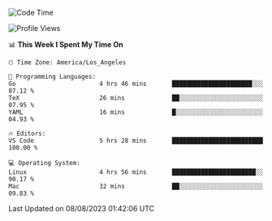 <!--START_SECTION:waka-->
![Code Time](http://img.shields.io/badge/Code%20Time-502%20hrs%2010%20mins-blue)

![Profile Views](http://img.shields.io/badge/Profile%20Views-0-blue)

📊 **This Week I Spent My Time On** 

```text
🕑︎ Time Zone: America/Los_Angeles

💬 Programming Languages: 
Go                       4 hrs 46 mins       ██████████████████████░░░   87.12 % 
TeX                      26 mins             ██░░░░░░░░░░░░░░░░░░░░░░░   07.95 % 
YAML                     16 mins             █░░░░░░░░░░░░░░░░░░░░░░░░   04.93 % 

🔥 Editors: 
VS Code                  5 hrs 28 mins       █████████████████████████   100.00 % 

💻 Operating System: 
Linux                    4 hrs 56 mins       ███████████████████████░░   90.17 % 
Mac                      32 mins             ██░░░░░░░░░░░░░░░░░░░░░░░   09.83 % 
```


 Last Updated on 08/08/2023 01:42:06 UTC
<!--END_SECTION:waka-->
